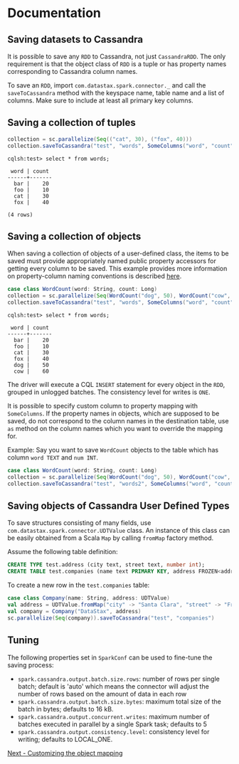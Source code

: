 # Documentation
## Saving datasets to Cassandra

It is possible to save any `RDD` to Cassandra, not just `CassandraRDD`. 
The only requirement is that the object class of `RDD` is a tuple or has property names 
corresponding to Cassandra column names. 

To save an `RDD`, import `com.datastax.spark.connector._` and call the `saveToCassandra` method with the
keyspace name, table name and a list of columns. Make sure to include at least all primary key columns.
 
## Saving a collection of tuples

```scala
collection = sc.parallelize(Seq(("cat", 30), ("fox", 40)))
collection.saveToCassandra("test", "words", SomeColumns("word", "count"))
```
    
    cqlsh:test> select * from words;

     word | count
    ------+-------
      bar |    20
      foo |    10
      cat |    30
      fox |    40

    (4 rows)
   
## Saving a collection of objects
When saving a collection of objects of a user-defined class, the items to be saved
must provide appropriately named public property accessors for getting every column
to be saved. This example provides more information on property-column naming conventions is described [here](4_mapper.md).

```scala
case class WordCount(word: String, count: Long)
collection = sc.parallelize(Seq(WordCount("dog", 50), WordCount("cow", 60)))    
collection.saveToCassandra("test", "words", SomeColumns("word", "count"))
```

    cqlsh:test> select * from words;

     word | count
    ------+-------
      bar |    20
      foo |    10
      cat |    30
      fox |    40
      dog |    50
      cow |    60
      
The driver will execute a CQL `INSERT` statement for every object in the `RDD`, 
grouped in unlogged batches. The consistency level for writes is `ONE`. 

It is possible to specify custom column to property mapping with `SomeColumns`. If the property
names in objects, which are supposed to be saved, do not correspond to the column names in the
destination table, use `as` method on the column names which you want to override the mapping for.

Example:
Say you want to save `WordCount` objects to the table which has column `word TEXT` and `num INT`.

```scala
case class WordCount(word: String, count: Long)
collection = sc.parallelize(Seq(WordCount("dog", 50), WordCount("cow", 60)))
collection.saveToCassandra("test", "words2", SomeColumns("word", "count" as "num"))
```

## Saving objects of Cassandra User Defined Types
To save structures consisting of many fields, use `com.datastax.spark.connector.UDTValue`
class. An instance of this class can be easily obtained from a Scala `Map` by calling `fromMap`
factory method.

Assume the following table definition:
```sql
CREATE TYPE test.address (city text, street text, number int);
CREATE TABLE test.companies (name text PRIMARY KEY, address FROZEN<address>);
```

To create a new row in the `test.companies` table:
```scala
case class Company(name: String, address: UDTValue)
val address = UDTValue.fromMap("city" -> "Santa Clara", "street" -> "Freedom Circle", number -> 3975)
val company = Company("DataStax", address)
sc.parallelize(Seq(company)).saveToCassandra("test", "companies")
```

## Tuning
The following properties set in `SparkConf` can be used to fine-tune the saving process:

  - `spark.cassandra.output.batch.size.rows`: number of rows per single batch; default is 'auto' which means the connector 
     will adjust the number of rows based on the amount of data in each row  
  - `spark.cassandra.output.batch.size.bytes`: maximum total size of the batch in bytes; defaults to 16 kB.
  - `spark.cassandra.output.concurrent.writes`: maximum number of batches executed in parallel by a single Spark task; defaults to 5
  - `spark.cassandra.output.consistency.level`: consistency level for writing; defaults to LOCAL_ONE.

[Next - Customizing the object mapping](6_advanced_mapper.md)
